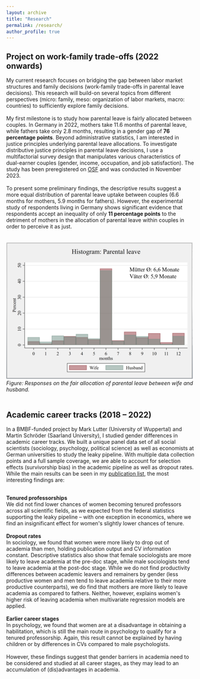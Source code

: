 ```yaml
---
layout: archive
title: "Research"
permalink: /research/
author_profile: true
---
```


<h2>Project on work-family trade-offs (2022 onwards)</h2>
My current research focuses on bridging the gap between labor market structures and family decisions (work-family trade-offs in parental leave decisions). This research will build-on several topics from different perspectives (micro: family, meso: organization of labor markets, macro: countries) to sufficiently explore family decisions.<br> <br>
My first milestone is to study how parental leave is fairly allocated between couples. In Germany in 2022, mothers take 11.6 months of parental leave, while fathers take only 2.8 months, resulting in a gender gap of <b>76 percentage points</b>. Beyond administrative statistics, I am interested in justice principles underlying parental leave allocations. To investigate distributive justice principles in parental leave decisions, I use a multifactorial survey design that manipulates various characteristics of dual-earner couples (gender, income, occupation, and job satisfaction). The study has been preregistered on <a href="https://osf.io/87qup">OSF</a> and was conducted in November 2023. <br> <br>
To present some preliminary findings, the descriptive results suggest a more equal distribution of parental leave uptake between couples (6.6 months for mothers, 5.9 months for fathers). However, the experimental study of respondents living in Germany shows significant evidence that respondents accept an inequality of only <b>11 percentage points</b> to the detriment of mothers in the allocation of parental leave within couples in order to perceive it as just. <br><br>
<br>
<img src="/files/Histogram_rec.png" alt="/files/Histogram_rec" width="500"/>  
<i>Figure: Responses on the fair allocation of parental leave between wife and husband.</i>
<br>
<br>
<h2>Academic career tracks (2018 – 2022)</h2>
In a BMBF-funded project by Mark Lutter (University of Wuppertal) and Martin Schröder (Saarland University), I studied gender differences in academic career tracks. We built a unique panel data set of all social scientists (sociology, psychology, political science) as well as economists at German universities to study the leaky pipeline. With multiple data collection points and a full sample coverage, we are able to account for selection effects (survivorship bias) in the academic pipeline as well as dropout rates. While the main results can be seen in my <a href="https://isabelhabicht.github.io/publications/">publication list</a>, the most interesting findings are:<br> <br>

<b>Tenured professorships</b><br>
We did not find lower chances of women becoming tenured professors across all scientific fields, as we expected from the federal statistics supporting the leaky pipeline – with one exception in economics, where we find an insignificant effect for women's slightly lower chances of tenure. <br> <br>
<b>Dropout rates</b><br>
In sociology, we found that women were more likely to drop out of academia than men, holding publication output and CV information constant. Descriptive statistics also show that female sociologists are more likely to leave academia at the pre-doc stage, while male sociologists tend to leave academia at the post-doc stage. While we do not find productivity differences between academic leavers and remainers by gender (less productive women and men tend to leave academia relative to their more productive counterparts), we do find that mothers are more likely to leave academia as compared to fathers. Neither, however, explains women's higher risk of leaving academia when multivariate regression models are applied.<br> <br>
<b>Earlier career stages</b> <br>
In psychology, we found that women are at a disadvantage in obtaining a habilitation, which is still the main route in psychology to qualify for a tenured professorship. Again, this result cannot be explained by having children or by differences in CVs compared to male psychologists. <br> <br>
However, these findings suggest that gender barriers in academia need to be considered and studied at all career stages, as they may lead to an accumulation of (dis)advantages in academia. 
